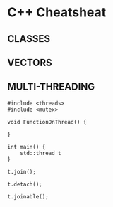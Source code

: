 # C++ Cheatsheat



## CLASSES




## VECTORS






## MULTI-THREADING
```
#include <threads>
#include <mutex>

void FunctionOnThread() {

}

int main() {
    std::thread t
}

t.join();

t.detach();

t.joinable();
```